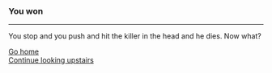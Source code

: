 ### You won
---
You stop and you push and hit the killer in the head and he dies. Now what?

[Go home](go-home.md)  
[Continue looking upstairs](2nd-killer-chase.md)